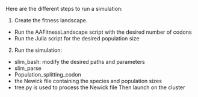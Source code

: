 Here are the different steps to run a simulation:
1. Create the fitness landscape.
- Run the AAFitnessLandscape script with the desired number of codons
- Run the Julia script for the desired population size
2. Run the simulation:
- slim_bash: modify the desired paths and parameters
- slim_parse
- Population_splitting_codon
- the Newick file containing the species and population sizes
- tree.py is used to process the Newick file
Then launch on the cluster
